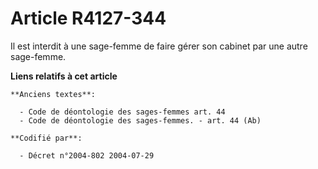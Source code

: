 # Article R4127-344

Il est interdit à une sage-femme de faire gérer son cabinet par une autre sage-femme.

**Liens relatifs à cet article**

	**Anciens textes**:

	  - Code de déontologie des sages-femmes art. 44
	  - Code de déontologie des sages-femmes. - art. 44 (Ab)

	**Codifié par**:

	  - Décret n°2004-802 2004-07-29
